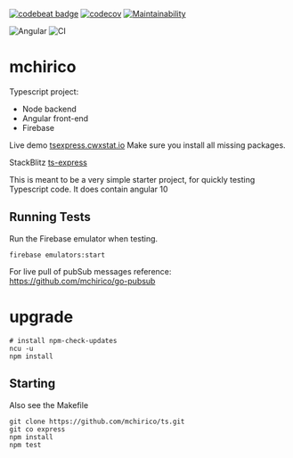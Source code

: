[![codebeat badge](https://codebeat.co/badges/423a7797-60b7-4d87-97ed-d908175be5e1)](https://codebeat.co/projects/github-com-mchirico-mchirico-master)
[![codecov](https://codecov.io/gh/mchirico/mchirico/branch/master/graph/badge.svg)](https://codecov.io/gh/mchirico/mchirico)
[![Maintainability](https://api.codeclimate.com/v1/badges/bb775144336d4a1df5d1/maintainability)](https://codeclimate.com/github/mchirico/mchirico/maintainability)

![Angular](https://github.com/mchirico/mchirico/workflows/Angular/badge.svg)
![CI](https://github.com/mchirico/mchirico/workflows/CI/badge.svg)


# mchirico

Typescript project:

- Node backend
- Angular front-end 
- Firebase 

Live demo [tsexpress.cwxstat.io](https://mchirico.io/) Make sure
you install all missing packages.

StackBlitz [ts-express](https://stackblitz.com/github/mchirico/mchirico/tree/master/angular)


This is meant to be a very simple starter project, for quickly
testing Typescript code. It does contain angular 10

## Running Tests

Run the Firebase emulator when testing.

```
firebase emulators:start
```


For live pull of pubSub messages reference: 
<a href='https://github.com/mchirico/go-pubsub'>https://github.com/mchirico/go-pubsub</a>


# upgrade

```
# install npm-check-updates
ncu -u
npm install
```

## Starting

Also see the Makefile

```
git clone https://github.com/mchirico/ts.git
git co express
npm install
npm test

```

